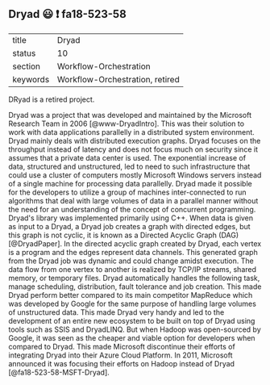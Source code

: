 ## Dryad :smiley: :exclamation: fa18-523-58


|          |                        |
| -------- | ---------------------- |
| title    | Dryad                  | 
| status   | 10                     |
| section  | Workflow-Orchestration |
| keywords | Workflow-Orchestration, retired |

DRyad is a retired project.

Dryad was a project that was developed and maintained by the Microsoft Research Team in 2006 [@www-DryadIntro]. This was their solution to work with data applications parallelly in a distributed system environment. Dryad mainly deals with distributed execution graphs. Dryad focuses on the throughput instead of latency and does not focus much on security since it assumes that a private data center is used. The exponential increase of data, structured and unstructured, led to need to such infrastructure that could use a cluster of computers mostly Microsoft Windows servers instead of a single machine for processing data parallelly. Dryad made it possible for the developers to utilize a group of machines inter-connected to run algorithms that deal with large volumes of data in a parallel manner without the need for an understanding of the concept of concurrent programming. Dryad's library was implemented primarily using C++. When data is given as input to a Dryad, a Dryad job creates a graph with directed edges, but this graph is not cyclic, it is known as a Directed Acyclic Graph (DAG) [@DryadPaper]. In the directed acyclic graph created by Dryad, each vertex is a program and the edges represent data channels. This generated graph from the Dryad job was dynamic and could change amidst execution. The data flow from one vertex to another is realized by TCP/IP streams, shared memory, or temporary files. Dryad automatically handles the following task, manage scheduling, distribution, fault tolerance and job creation. This made Dryad perform better compared to its main competitor MapReduce which was developed by Google for the same purpose of handling large volumes of unstructured data. This made Dryad very handy and led to the development of an entire new ecosystem to be built on top of Dryad using tools such as SSIS and DryadLINQ. But when Hadoop was open-sourced by Google, it was seen as the cheaper and viable option for developers when compared to Dryad. This made Microsoft discontinue their efforts of integrating Dryad into their Azure Cloud Platform. In 2011, Microsoft announced it was focusing their efforts on Hadoop instead of Dryad [@fa18-523-58-MSFT-Dryad].

    
